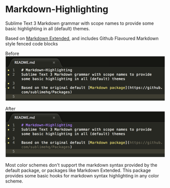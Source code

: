 # Markdown-Highlighting
Sublime Text 3 Markdown grammar with scope names to provide some basic highlighting in all (default) themes.

Based on [Markdown Extended](https://github.com/jonschlinkert/sublime-markdown-extended), and includes Github Flavoured Markdown style fenced code blocks 

Before
![](https://raw.githubusercontent.com/braver/Markdown-Highlighting/master/before.png)

After
![](https://raw.githubusercontent.com/braver/Markdown-Highlighting/master/after.png)


Most color schemes don't support the markdown syntax provided by the default package, or packages like Markdown Extended. This package provides some basic hooks for markdown syntax highlighting in any color scheme.

